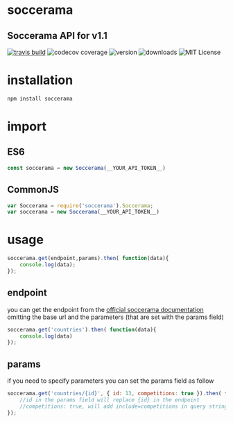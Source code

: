 # soccerama
## Soccerama API for v1.1

[![travis build](https://img.shields.io/travis/marchitos/soccerama.svg?style=flat.square)](https://travis-ci.org/marchitos/soccerama)
![codecov coverage](https://img.shields.io/codecov/c/github/marchitos/soccerama.svg?style=flat.square)
![version](https://img.shields.io/npm/v/soccerama.svg?style=flat.square)
![downloads](https://img.shields.io/npm/dm/soccerama.svg?style=flat.square)
![MIT License](https://img.shields.io/npm/l/soccerama.svg?style=flat.square)

# installation
```js
npm install soccerama
```
# import
## ES6
```js
const soccerama = new Soccerama(__YOUR_API_TOKEN__)
```
## CommonJS
```js
var Soccerama = require('soccerama').Soccerama;
var soccerama = new Soccerama(__YOUR_API_TOKEN__)
```
# usage
```js
soccerama.get(endpoint,params).then( function(data){
    console.log(data);
});
```
## endpoint
you can get the endpoint from the [official soccerama documentation](https://soccerama.pro/docs/1.1)
omitting the base url and the parameters (that are set with the params field)

```js
soccerama.get('countries').then( function(data){
    console.log(data)
});
```

## params
if you need to specify parameters you can set the params field as follow
```js
soccerama.get('countries/{id}', { id: 13, competitions: true }).then( function(data){
    //id in the params field will replace {id} in the endpoint
    //competitions: true, will add include=competitions in query string
});
```